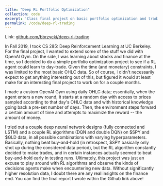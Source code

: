 ```yaml
---
title: "Deep RL Portfolio Optimization"
collection: code
excerpt: 'Class final project on basic portfolio optimization and trading using Deep Reinforcement Learning.'
permalink: /code/deep-rl-trading
---
```


Link: [github.com/bbrzycki/deep-rl-trading](https://github.com/bbrzycki/deep-rl-trading)

In Fall 2019, I took CS 285: Deep Reinforcement Learning at UC Berkeley. For the final project, I wanted to extend some of the stuff we did with OpenAI Gym. On the side, I was learning about stocks and finance at the time, so I decided to do a simple portfolio optimization project to see if a RL agent could learn to day-trade. Given the time (and monetary) constraints, I was limited to the most basic OHLC data. So of course, I didn't necessarily expect to get anything interesting out of this, but figured it would at least make for an interesting final project to work on for a couple months.

I made a custom OpenAI Gym using daily OHLC data; essentially, when the agent enters a new round, it starts at a random day with access to prices sampled according to that day's OHLC data and with historical knowledge going back a pre-set number of days. Then, the environment steps forward a certain amount of time and attempts to maximize the reward -- the amount of money. 

I tried out a couple deep neural network designs (fully connected and LSTM) and a couple RL algorithms (DQN and double DQN) on $SPY and $GLD data, in all possible combinations with varying hyperparameters. Basically, nothing beat buy-and-hold (in retrospect, $SPY basically only shot up during the considered data period), but the RL algorithm constantly decided to make trades, and in certain instances actually seemed to beat buy-and-hold early in testing runs. Ultimately, this project was just an excuse to play around with RL algorithms and observe the kinds of decisions agents make when encountering new data. Without significantly higher resolution data, I doubt there are any real insights on the finance end. You can find the final report I wrote within the Github link above!